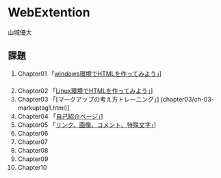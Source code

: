 # WebExtention
山城優大

## 課題
1. Chapter01 「[windows環境でHTMLを作ってみよう」](chapter01/ch-hirstht-win.html)]  　　　　　　　　　　　
2. Chapter02 「[Linux環境でHTMLを作ってみよう」](chapter02/firsthtml-linux.html)]  　　　　　　　　　　
3. Chapter03 「[マークアップの考え方トレーニング」] (chapter03/ch-03-markuptag1.html)]  　　　　　　　　　
4. Chapter04 「[自己紹介ページ」](chapter04/ch04-markuptag1.html)]  　　　　　　　　　　　
5. Chapter05 「[リンク、画像、コメント、特殊文字」](chapter05/ch05-markuptag2.html)]　　　　　　　　　　　
6. Chapter06　　　　　　　　　　　
7. Chapter07　　　　　　　　　　　
8. Chapter08　　　　　　　　　　　
9. Chapter09　　　　　　　　　　　
10. Chapter10　　　　　　　　　　　
